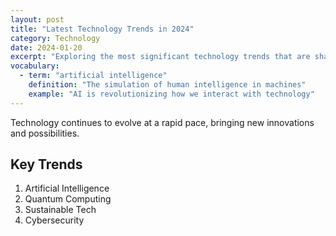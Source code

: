 ```yaml
---
layout: post
title: "Latest Technology Trends in 2024"
category: Technology
date: 2024-01-20
excerpt: "Exploring the most significant technology trends that are shaping our future in 2024."
vocabulary:
  - term: "artificial intelligence"
    definition: "The simulation of human intelligence in machines"
    example: "AI is revolutionizing how we interact with technology"
---
```


Technology continues to evolve at a rapid pace, bringing new innovations and possibilities.

## Key Trends

1. Artificial Intelligence
2. Quantum Computing
3. Sustainable Tech
4. Cybersecurity
